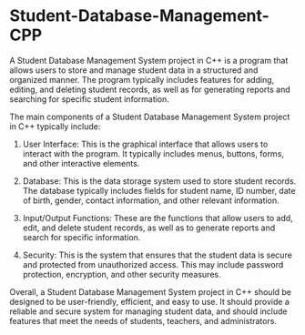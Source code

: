 # Student-Database-Management-CPP
A Student Database Management System project in C++ is a program that allows users to store and manage student data in a structured and organized manner. The program typically includes features for adding, editing, and deleting student records, as well as for generating reports and searching for specific student information.

The main components of a Student Database Management System project in C++ typically include:

1. User Interface: This is the graphical interface that allows users to interact with the program. It typically includes menus, buttons, forms, and other interactive elements.

2. Database: This is the data storage system used to store student records. The database typically includes fields for student name, ID number, date of birth, gender, contact information, and other relevant information.

3. Input/Output Functions: These are the functions that allow users to add, edit, and delete student records, as well as to generate reports and search for specific information.

4. Security: This is the system that ensures that the student data is secure and protected from unauthorized access. This may include password protection, encryption, and other security measures.

Overall, a Student Database Management System project in C++ should be designed to be user-friendly, efficient, and easy to use. It should provide a reliable and secure system for managing student data, and should include features that meet the needs of students, teachers, and administrators.
